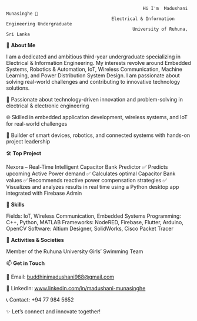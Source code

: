                                                         Hi I'm  Madushani Munasinghe 👋
                                            Electrical & Information Engineering Undergraduate
                                                    University of Ruhuna, Sri Lanka

🚀 **About Me**

I am a dedicated and ambitious third-year undergraduate specializing in Electrical & Information Engineering. My interests revolve around Embedded Systems, Robotics & Automation, IoT, Wireless Communication, Machine Learning, and Power Distribution System Design. I am passionate about solving real-world challenges and contributing to innovative technology solutions.

🔬 Passionate about technology-driven innovation and problem-solving in electrical & electronic engineering

🌐 Skilled in embedded application development, wireless systems, and IoT for real-world challenges

🤖 Builder of smart devices, robotics, and connected systems with hands-on project leadership

🛠️ **Top Project**

Nexora – Real-Time Intelligent Capacitor Bank Predictor
✅ Predicts upcoming Active Power demand
✅ Calculates optimal Capacitor Bank values
✅ Recommends reactive power compensation strategies
✅ Visualizes and analyzes results in real time using a Python desktop app integrated with Firebase Admin

💼 **Skills**

Fields: IoT, Wireless Communication, Embedded Systems
Programming: C++, Python, MATLAB
Frameworks: NodeRED, Firebase, Flutter, Arduino, OpenCV
Software: Altium Designer, SolidWorks, Cisco Packet Tracer

🎵 **Activities & Societies**

Member of the Ruhuna University Girls’ Swimming Team

📫 **Get in Touch**

📧 Email: buddhinimadushani988@gmail.com

🔗 LinkedIn: www.linkedin.com/in/madushani-munasinghe

📞 Contact: +94 77 984 5652

✨ Let’s connect and innovate together!
